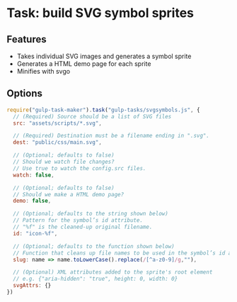 # Task: build SVG symbol sprites

## Features

- Takes individual SVG images and generates a symbol sprite
- Generates a HTML demo page for each sprite
- Minifies with svgo

## Options

```js
require("gulp-task-maker").task("gulp-tasks/svgsymbols.js", {
  // (Required) Source should be a list of SVG files
  src: "assets/scripts/*.svg",

  // (Required) Destination must be a filename ending in ".svg".
  dest: "public/css/main.svg",

  // (Optional; defaults to false)
  // Should we watch file changes?
  // Use true to watch the config.src files.
  watch: false,

  // (Optional; defaults to false)
  // Should we make a HTML demo page?
  demo: false,

  // (Optional; defaults to the string shown below)
  // Pattern for the symbol’s id attribute.
  // "%f" is the cleaned-up original filename.
  id: "icon-%f",

  // (Optional; defaults to the function shown below)
  // Function that cleans up file names to be used in the symbol’s id attribute
  slug: name => name.toLowerCase().replace(/[^a-z0-9]/g,""),

  // (Optional) XML attributes added to the sprite's root element
  // e.g. {"aria-hidden": "true", height: 0, width: 0}
  svgAttrs: {}
})
```
